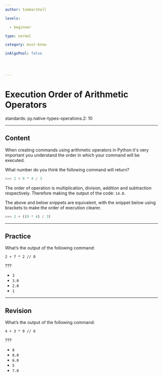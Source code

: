 ```yaml
---
author: tommarshall

levels:

  - beginner

type: normal

category: must-know

inAlgoPool: false




---
```


# Execution Order of Arithmetic Operators

standards:
  py.native-types-operations.2: 10

---
## Content

When creating commands using arithmetic operators in Python it's very important you understand the order in which your command will be executed.

What number do you think the following command will return?

```python
>>> 2 + 9 * 4 / 3
```
The order of operation is multiplication, division, addition and subtraction respectively. Therefore making the output of the code: `14.0`.

The above and below snippets are equivalent, with the snippet below using brackets to make the order of execution clearer.

```python
>>> 2 + ((9 * 4) / 3)
```

---
## Practice

What’s the output of the following command:

```
2 + 7 * 2 // 8
```
???


* `3`
* `3.0`
* `2.0`
* `1`

---
## Revision

What’s the output of the following command:

```
4 + 3 * 9 // 6
```
???


* `8`
* `8.0`
* `6.0`
* `5`
* `7.0`
